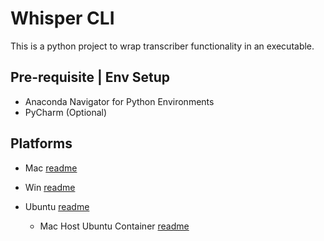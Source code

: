 # Whisper CLI

This is a python project to wrap transcriber functionality in an executable.

## Pre-requisite | Env Setup

- Anaconda Navigator for Python Environments
- PyCharm (Optional)

## Platforms

- Mac [readme](docs/mac/readme_whisper_exec_mac.md)
- Win [readme](docs/win/readme_whisper_exec_win.md)
- Ubuntu [readme](docs/ubuntu/readme_whisper_exec_ubuntu.md)

  - Mac Host Ubuntu Container [readme](docs/ubuntu/readme_whisper_exec_mac_docker_ubuntu.md)
